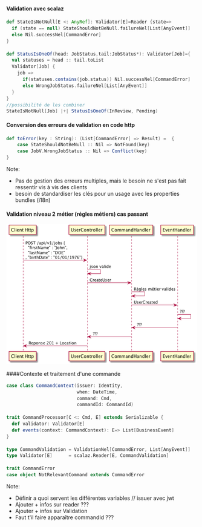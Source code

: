 #### Validation avec scalaz

```scala
def StateIsNotNull[E <: AnyRef]: Validator[E]=Reader {state=>
  if (state == null) StateShouldNotBeNull.failureNel[List[AnyEvent]]
  else Nil.successNel[CommandError]
}

def StatusIsOneOf(head: JobStatus,tail:JobStatus*): Validator[Job]={
  val statuses = head :: tail.toList
  Validator[Job] {
    job =>
      if(statuses.contains(job.status)) Nil.successNel[CommandError]
      else WrongJobStatus.failureNel[List[AnyEvent]]
  }
}
//possibilité de les combiner
StateIsNotNull[Job] |+| StatusIsOneOf(InReview, Pending)
```



#### Conversion des erreurs de validation en code http

```scala
def toError(key : String): (List[CommandError] => Result) =  {
    case StateShouldNotBeNull :: Nil => NotFound(key)
    case JobV.WrongJobStatus :: Nil => Conflict(key)
}
```

Note:
* Pas de gestion des erreurs multiples, mais le besoin ne s'est pas fait ressentir vis à vis des clients
* besoin de standardiser les clés pour un usage avec les properties bundles (i18n)




#### Validation niveau 2 métier (régles métiers) cas passant

<img class="stretch" src="/schemas/3-from-http-to-command.png"/>




####Contexte et traitement d'une commande

```scala
case class CommandContext(issuer: Identity,
                          when: DateTime,
                          command: Cmd,
                          commandId: CommandId)

trait CommandProcessor[C <: Cmd, E] extends Serializable {
  def validator: Validator[E]
  def events(context: CommandContext): E=> List[BusinessEvent]
}

type CommandValidation = ValidationNel[CommandError, List[AnyEvent]]
type Validator[E]      = scalaz.Reader[E, CommandValidation]

trait CommandError
case object NotRelevantCommand extends CommandError
```

Note:
* Définir a quoi servent les différentes variables // issuer avec jwt
* Ajouter + infos sur reader ???
* Ajouter + infos sur Validation
* Faut t'il faire apparaître commandId ???
